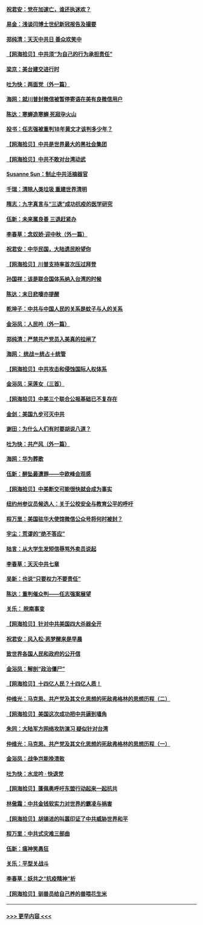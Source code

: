 #### [祝君安：党在加速亡，谁还执迷欢？](../pages/nsc993/n12428652.md?t=09251002) 
#### [易金：浅谈闫博士世纪新冠报告及撮要](../pages/nsc993/n12426822.md?t=09251002) 
#### [郑纯清：天灭中共日 善众欢笑中](../pages/nsc993/n12426784.md?t=09251002) 
#### [【网海拾贝】中共须“为自己的行为承担责任”](../pages/nsc993/n12426067.md?t=09251002) 
#### [梁京：美台建交进行时](../pages/nsc993/n12424066.md?t=09251002) 
#### [吐为快：两面党（外一篇）](../pages/nsc993/n12424043.md?t=09251002) 
#### [海网：就川普封微信被暂停寄语在美有良微信用户](../pages/nsc993/n12424021.md?t=09251002) 
#### [陈达：寒蝉造寒蝉 死寂孕火山](../pages/nsc993/n12423958.md?t=09251002) 
#### [投书：任志强被重判18年黄文才该判多少年？](../pages/nsc993/n12423672.md?t=09251002) 
#### [【网海拾贝】中共是世界最大的黑社会集团](../pages/nsc993/n12423543.md?t=09251002) 
#### [【网海拾贝】中共不敢对台湾动武](../pages/nsc993/n12421418.md?t=09251002) 
#### [Susanne Sun：制止中共活摘器官](../pages/nsc993/n12419654.md?t=09251002) 
#### [千瑞：清除人类垃圾 重建世界清明](../pages/nsc993/n12419414.md?t=09251002) 
#### [隋志：九字真言与“三退”成功抗疫的医学研究](../pages/nsc993/n12419248.md?t=09251002) 
#### [伍新：未来属良善 三退赶紧办](../pages/nsc993/n12418496.md?t=09251002) 
#### [李春草：念奴娇·迎中秋（外一篇）](../pages/nsc993/n12418465.md?t=09251002) 
#### [祝君安：中华民国，大陆遗民盼望你](../pages/nsc993/n12418089.md?t=09251002) 
#### [【网海拾贝】川普支持率首次压过拜登](../pages/nsc993/n12418050.md?t=09251002) 
#### [孙国祥：该是联合国体系纳入台湾的时候](../pages/nsc993/n12417369.md?t=09251002) 
#### [陈达：末日悲嚎亦提醒](../pages/nsc993/n12416736.md?t=09251002) 
#### [乾坤子：中共与中国人民的关系是蚊子与人的关系](../pages/nsc993/n12416632.md?t=09251002) 
#### [金浴凤：人民吟（外一篇）](../pages/nsc993/n12416567.md?t=09251002) 
#### [郑纯清：严禁共产党员入美真的拉闸了](../pages/nsc993/n12416550.md?t=09251002) 
#### [海网： 统战＝统占＋统管](../pages/nsc993/n12416404.md?t=09251002) 
#### [【网海拾贝】中共攻击和侵蚀国际人权体系](../pages/nsc993/n12416250.md?t=09251002) 
#### [金浴凤：采莲女（三首）](../pages/nsc993/n12415517.md?t=09251002) 
#### [【网海拾贝】中美三个联合公报基础已不复存在](../pages/nsc993/n12415054.md?t=09251002) 
#### [金剑：美国九步可灭中共](../pages/nsc993/n12413183.md?t=09251002) 
#### [谢田：为什么人们有时要胡说八道？](../pages/nsc993/n12411861.md?t=09251002) 
#### [吐为快：共产风（外一篇）](../pages/nsc993/n12411761.md?t=09251002) 
#### [海网：华为葬歌](../pages/nsc993/n12410381.md?t=09251002) 
#### [伍新：醉坠最遭罪——中欧峰会观感](../pages/nsc993/n12410364.md?t=09251002) 
#### [【网海拾贝】中美断交可能很快就会成为事实](../pages/nsc993/n12409495.md?t=09251002) 
#### [纽约州参议员候选人：关于公校安全与教育公平的呼吁](../pages/nsc993/n12409228.md?t=09251002) 
#### [程万里：美国驻华大使馆微信公众号将何时被封？](../pages/nsc993/n12407397.md?t=09251002) 
#### [宇尘：荒谬的“绝不答应”](../pages/nsc993/n12407360.md?t=09251002) 
#### [陆言：从大学生发短信辱骂外卖员说起](../pages/nsc993/n12407285.md?t=09251002) 
#### [李春草：天灭中共七章](../pages/nsc993/n12406988.md?t=09251002) 
#### [吴新：也说“只要权力不要责任”](../pages/nsc993/n12406966.md?t=09251002) 
#### [陈达：重判催众判——任志强案展望](../pages/nsc993/n12404540.md?t=09251002) 
#### [关乐： 皖南事变](../pages/nsc993/n12404288.md?t=09251002) 
#### [【网海拾贝】针对中共美国四大杀器全开](../pages/nsc993/n12404172.md?t=09251002) 
#### [祝君安：风入松‧恶梦醒来是早晨](../pages/nsc993/n12401953.md?t=09251002) 
#### [致世界各国人民和政府的公开信](../pages/nsc993/n12401824.md?t=09251002) 
#### [金浴凤：解剖“政治僵尸”](../pages/nsc993/n12401808.md?t=09251002) 
#### [【网海拾贝】十四亿人民？十四亿人质！](../pages/nsc993/n12401708.md?t=09251002) 
#### [仲维光：马克思、共产党及其文化思想的死敌弗格林的思想历程（二）](../pages/nsc993/n12399107.md?t=09251002) 
#### [【网海拾贝】美国这次成功把中共逼到墙角](../pages/nsc993/n12400173.md?t=09251002) 
#### [朱同：大陆军方网络攻防演习 疑似针对台湾](../pages/nsc993/n12399868.md?t=09251002) 
#### [仲维光：马克思、共产党及其文化思想的死敌弗格林的思想历程（一）](../pages/nsc993/n12398341.md?t=09251002) 
#### [金浴凤：战争岂能挽溃败](../pages/nsc993/n12398855.md?t=09251002) 
#### [吐为快：水龙吟 · 快退党](../pages/nsc993/n12398849.md?t=09251002) 
#### [【网海拾贝】蓬佩奥呼吁东盟行动起来一起抗共](../pages/nsc993/n12398291.md?t=09251002) 
#### [林傲霜：中共金钱软实力对世界的霸凌与祸害](../pages/nsc993/n12397515.md?t=09251002) 
#### [【网海拾贝】胡锡进的叫嚣印证了中共威胁世界和平](../pages/nsc993/n12397455.md?t=09251002) 
#### [程万里：中共式灾难三部曲](../pages/nsc993/n12397106.md?t=09251002) 
#### [伍新：瘟神笑愚狂](../pages/nsc993/n12397052.md?t=09251002) 
#### [关乐：平型关战斗](../pages/nsc993/n12395387.md?t=09251002) 
#### [李春草：妖共之“抗疫精神”析](../pages/nsc993/n12395240.md?t=09251002) 
#### [【网海拾贝】驯兽员给自己养的兽喂花生米](../pages/nsc993/n12393919.md?t=09251002) 

----
#### [ >>> 更早内容 <<< ](../indexes/nsc993-earlier.md)

